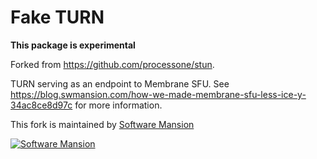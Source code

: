 # Fake TURN

**This package is experimental**

Forked from https://github.com/processone/stun.

TURN serving as an endpoint to Membrane SFU. See https://blog.swmansion.com/how-we-made-membrane-sfu-less-ice-y-34ac8ce8d97c for more information.

This fork is maintained by [Software Mansion](https://swmansion.com/?utm_source=git&utm_medium=readme&utm_campaign=membrane)

[![Software Mansion](https://logo.swmansion.com/logo?color=white&variant=desktop&width=200&tag=membrane-github)](https://swmansion.com/?utm_source=git&utm_medium=readme&utm_campaign=membrane)
